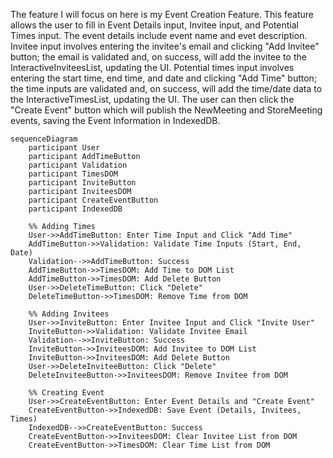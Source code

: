 The feature I will focus on here is my Event Creation Feature. This feature allows the user to fill in Event Details input, Invitee input, and Potential Times input. The event details include event name and evet description. Invitee input involves entering the invitee's email and clicking "Add Invitee" button; the email is validated and, on success, will add the invitee to the InteractiveInviteesList, updating the UI. Potential times input involves entering the start time, end time, and date and clicking "Add Time" button; the time inputs are validated and, on success, will add the time/date data to the InteractiveTimesList, updating the UI. The user can then click the "Create Event" button which will publish the NewMeeting and StoreMeeting events, saving the Event Information in IndexedDB.

```mermaid
sequenceDiagram
    participant User
    participant AddTimeButton
    participant Validation
    participant TimesDOM
    participant InviteButton
    participant InviteesDOM
    participant CreateEventButton
    participant IndexedDB

    %% Adding Times
    User->>AddTimeButton: Enter Time Input and Click "Add Time"
    AddTimeButton->>Validation: Validate Time Inputs (Start, End, Date)
    Validation-->>AddTimeButton: Success
    AddTimeButton->>TimesDOM: Add Time to DOM List
    AddTimeButton->>TimesDOM: Add Delete Button
    User->>DeleteTimeButton: Click "Delete"
    DeleteTimeButton->>TimesDOM: Remove Time from DOM

    %% Adding Invitees
    User->>InviteButton: Enter Invitee Input and Click "Invite User"
    InviteButton->>Validation: Validate Invitee Email
    Validation-->>InviteButton: Success
    InviteButton->>InviteesDOM: Add Invitee to DOM List
    InviteButton->>InviteesDOM: Add Delete Button
    User->>DeleteInviteeButton: Click "Delete"
    DeleteInviteeButton->>InviteesDOM: Remove Invitee from DOM

    %% Creating Event
    User->>CreateEventButton: Enter Event Details and "Create Event"
    CreateEventButton->>IndexedDB: Save Event (Details, Invitees, Times)
    IndexedDB-->>CreateEventButton: Success
    CreateEventButton->>InviteesDOM: Clear Invitee List from DOM
    CreateEventButton->>TimesDOM: Clear Time List from DOM
```
